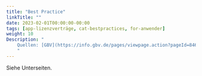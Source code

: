 ```yaml
---
title: "Best Practice"
linkTitle: ""
date: 2023-02-01T00:00:00-00:00
tags: [app-lizenzverträge, cat-bestpractices, for-anwender]
weight: 10
Description: "
    Quellen: [GBV](https://info.gbv.de/pages/viewpage.action?pageId=846659667)
    "
---
```


Siehe Unterseiten.

